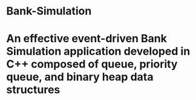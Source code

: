 # Bank-Simulation

# An effective event-driven Bank Simulation application developed in C++ composed of queue, priority queue, and binary heap data structures
